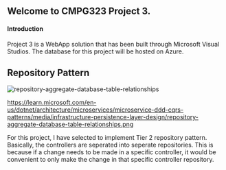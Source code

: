 ## Welcome to CMPG323 Project 3.
#### Introduction
Project 3 is a WebApp solution that has been built through Microsoft Visual Studios. The database for this project will be hosted on Azure. 

## Repository Pattern 

![repository-aggregate-database-table-relationships](https://user-images.githubusercontent.com/110536628/192739968-389ef981-959a-4bc3-b43c-1b0442cec459.png)


https://learn.microsoft.com/en-us/dotnet/architecture/microservices/microservice-ddd-cqrs-patterns/media/infrastructure-persistence-layer-design/repository-aggregate-database-table-relationships.png

For this project, I have selected to implement Tier 2 repository pattern. Basically, the controllers are seperated into seperate repositories. This is because if a change needs to be made in a specific controller, it would be convenient to only make the change in that specific controller repository.
